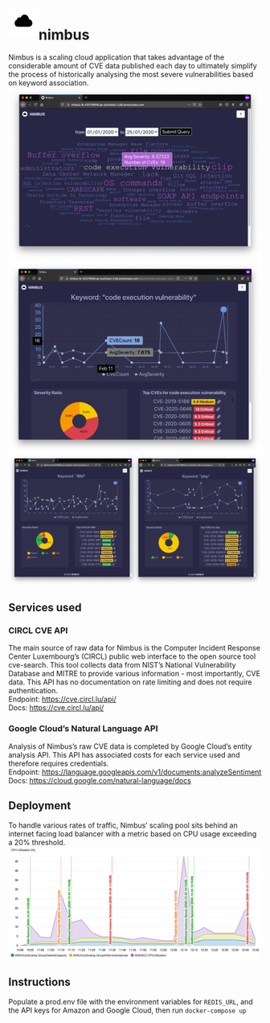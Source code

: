 <img align="left" width="60" height="60" src="frontend/public/nimbus-logo.png" alt="Nimbus logo">

# nimbus
Nimbus is a scaling cloud application that takes advantage of the considerable amount of CVE data published each day to ultimately simplify the process of historically analysing the most severe vulnerabilities based on keyword association.
![Home page sample](samples/home.png)
![Individual page sample](samples/cev.png)
![Other samples](samples/samples.png)

## Services used
### CIRCL CVE API
The main source of raw data for Nimbus is the Computer Incident Response Center Luxembourg’s (CIRCL) public web interface to the open source tool cve-search. This tool collects data from NIST’s National Vulnerability Database and MITRE to provide various information - most importantly, CVE data. This API has no documentation on rate limiting and does not require authentication.<br>
Endpoint: https://cve.circl.lu/api/ <br> 
Docs: https://cve.circl.lu/api/

### Google Cloud’s Natural Language API
Analysis of Nimbus’s raw CVE data is completed by Google Cloud’s entity analysis API. This API has associated costs for each service used and therefore requires credentials. <br>
Endpoint: https://language.googleapis.com/v1/documents:analyzeSentiment <br>
Docs: https://cloud.google.com/natural-language/docs

## Deployment
To handle various rates of traffic, Nimbus’ scaling pool sits behind an internet facing load balancer with a metric based on CPU usage exceeding a 20% threshold.
![Cloudwatch sample](samples/cloudwatch-metrics.png)

## Instructions
Populate a prod.env file with the environment variables for `REDIS_URL`, and the API keys for Amazon and Google Cloud, then run `docker-compose up`
